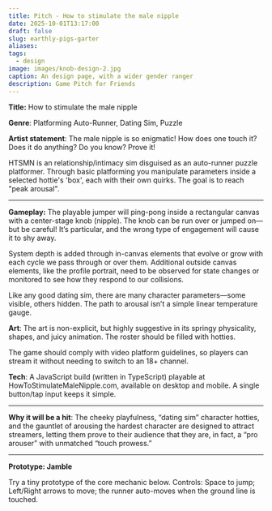 ```yaml
---
title: Pitch - How to stimulate the male nipple
date: 2025-10-01T13:17:00
draft: false
slug: earthly-pigs-garter
aliases:
tags:
  - design
image: images/knob-design-2.jpg
caption: An design page, with a wider gender ranger
description: Game Pitch for Friends
---
```

**Title:** How to stimulate the male nipple 

**Genre**: Platforming Auto-Runner, Dating Sim, Puzzle

**Artist statement**: The male nipple is so enigmatic! How does one touch it? Does it do anything? Do you know? Prove it!

HTSMN is an relationship/intimacy sim disguised as an auto-runner puzzle platformer.  Through basic platforming you manipulate parameters inside a selected hottie's 'box', each with their own quirks. The goal is to reach "peak arousal".


---

**Gameplay:** 
The playable jumper will ping-pong inside a rectangular canvas with a center-stage knob (nipple). The knob can be run over or jumped on—but be careful! It’s particular, and the wrong type of engagement will cause it to shy away.

System depth is added through in-canvas elements that evolve or grow with each cycle we pass through or over them. Additional outside canvas elements, like the profile portrait, need to be observed for state changes or monitored to see how they respond to our collisions.

Like any good dating sim, there are many character parameters—some visible, others hidden. The path to arousal isn’t a simple linear temperature gauge.

**Art**:
The art is non-explicit, but highly suggestive in its springy physicality, shapes, and juicy animation. The roster should be filled with hotties.

The game should comply with video platform guidelines, so players can stream it without needing to switch to an 18+ channel.

**Tech**:
A JavaScript build (written in TypeScript) playable at HowToStimulateMaleNipple.com, available on desktop and mobile. A single button/tap input keeps it simple.

--- 

**Why it will be a hit**: The cheeky playfulness, “dating sim” character hotties, and the gauntlet of arousing the hardest character are designed to attract streamers, letting them prove to their audience that they are, in fact, a “pro arouser” with unmatched “touch prowess.”

---

**Prototype: Jamble**

Try a tiny prototype of the core mechanic below. Controls: Space to jump; Left/Right arrows to move; the runner auto-moves when the ground line is touched.

<div class="jamble-embed" style="margin: 1rem 0;">
  <div id="jamble-game"></div>
  <!-- Pass a hidden debug container to avoid overlay UI on the page -->
  <div id="jamble-debug" style="display:none;"></div>
</div>

<script src="/blog/games/jamble/jamble.js"></script>
<script>
  (function () {
    function initJamble() {
      var gameRoot = document.getElementById('jamble-game');
      var debugRoot = document.getElementById('jamble-debug');
      if (!gameRoot || !(window.Jamble && Jamble.Game)) return;
      try {
        var game = new Jamble.Game(gameRoot, debugRoot);
        // Start in run state to keep the UI minimal
        if (game.stateManager && typeof game.stateManager.forceRunState === 'function') {
          game.stateManager.forceRunState();
        }
        game.start();
      } catch (e) {
        console.error('Failed to start Jamble', e);
      }
    }
    if (document.readyState === 'loading') {
      document.addEventListener('DOMContentLoaded', initJamble, { once: true });
    } else {
      initJamble();
    }
  })();
  </script>

